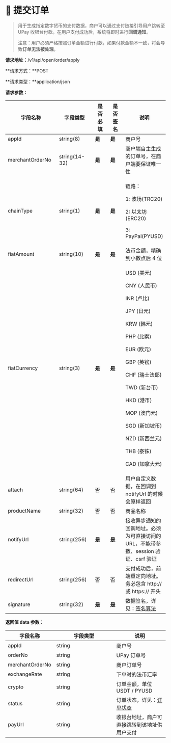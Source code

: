 # 🛒 提交订单

> 用于生成指定数字货币的支付数据，商户可以通过支付链接引导用户跳转至 UPay 收银台付款。在用户支付成功后，系统将即时进行**回调通知**。
>
> 注意：用户必须严格按照订单金额进行付款，如果付款金额不一致，将会导致**订单无法被处理**。

**请求地址：**/v1/api/open/order/apply

**请求方式：**POST

**请求类型：**application/json

**请求参数：**

<table><thead><tr><th width="180">字段名称</th><th width="140">字段类型</th><th width="97">是否必填</th><th width="98">是否签名</th><th>说明</th></tr></thead><tbody><tr><td>appId</td><td>string(8)</td><td><strong>是</strong></td><td><strong>是</strong></td><td>商户号</td></tr><tr><td>merchantOrderNo</td><td>string(14-32)</td><td><strong>是</strong></td><td><strong>是</strong></td><td>商户端自主生成的订单号，在商户端要保证唯一性</td></tr><tr><td>chainType</td><td>string(1)</td><td><strong>是</strong></td><td><strong>是</strong></td><td><p>链路：</p><p>1: 波场(TRC20) </p><p>2: 以太坊(ERC20)</p><p>3: PayPal(PYUSD)  </p></td></tr><tr><td>fiatAmount</td><td>string(10)</td><td><strong>是</strong></td><td><strong>是</strong></td><td>法币金额，精确到小数点后 4 位</td></tr><tr><td>fiatCurrency</td><td>string(3)</td><td><strong>是</strong></td><td><strong>是</strong></td><td><p>USD (美元)</p><p>CNY (人民币)</p><p>INR (卢比)</p><p>JPY (日元)</p><p>KRW (韩元)</p><p>PHP (比索)</p><p>EUR (欧元)</p><p>GBP (英镑)</p><p>CHF (瑞士法郎)</p><p>TWD (新台币)</p><p>HKD (港币)</p><p>MOP (澳门元)</p><p>SGD (新加坡币)</p><p>NZD (新西兰元)</p><p>THB (泰铢)</p><p>CAD (加拿大元)</p></td></tr><tr><td>attach</td><td>string(64)</td><td>否</td><td>否</td><td>用户自定义数据，在回调到  notifyUrl 的时候会原样返回</td></tr><tr><td>productName</td><td>string(32)</td><td>否</td><td>否</td><td>商品名称</td></tr><tr><td>notifyUrl</td><td>string(256)</td><td><strong>是</strong></td><td><strong>是</strong></td><td>接收异步通知的回调地址。必须为可直接访问的 URL，不能带参数、session 验证、csrf 验证</td></tr><tr><td>redirectUrl</td><td>string(256)</td><td>否</td><td>否</td><td>支付成功后，前端重定向地址。务必包含 http:// 或 https:// 开头</td></tr><tr><td>signature</td><td>string(32)</td><td><strong>是</strong></td><td><strong>是</strong></td><td>数据签名，详见：<a href="../introduction/signature.md">签名算法</a></td></tr></tbody></table>

**返回值 data 参数：**

<table><thead><tr><th>字段名称</th><th width="172.66666666666666">字段类型</th><th>说明</th></tr></thead><tbody><tr><td>appId</td><td>string</td><td>商户号</td></tr><tr><td>orderNo</td><td>string</td><td>UPay 订单号</td></tr><tr><td>merchantOrderNo</td><td>string</td><td>商户订单号</td></tr><tr><td>exchangeRate</td><td>string</td><td>下单时的法币汇率</td></tr><tr><td>crypto</td><td>string</td><td>订单金额，单位 USDT / PYUSD</td></tr><tr><td>status</td><td>string</td><td>订单状态，详见：<a href="order-search.md#ding-dan-zhuang-tai">订单状态</a></td></tr><tr><td>payUrl</td><td>string</td><td>收银台地址，商户可直接跳转到该地址供用户支付</td></tr></tbody></table>
